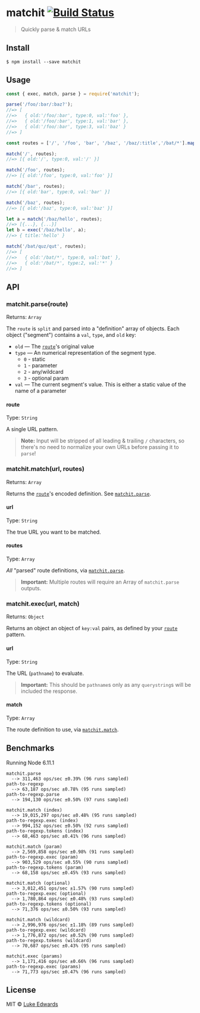 # matchit [![Build Status](https://travis-ci.org/lukeed/matchit.svg?branch=master)](https://travis-ci.org/lukeed/matchit)

> Quickly parse & match URLs

## Install

```
$ npm install --save matchit
```


## Usage

```js
const { exec, match, parse } = require('matchit');

parse('/foo/:bar/:baz?');
//=> [
//=>   { old:'/foo/:bar', type:0, val:'foo' },
//=>   { old:'/foo/:bar', type:1, val:'bar' },
//=>   { old:'/foo/:bar', type:3, val:'baz' }
//=> ]

const routes = ['/', '/foo', 'bar', '/baz', '/baz/:title','/bat/*'].map(parse);

match('/', routes);
//=> [{ old:'/', type:0, val:'/' }]

match('/foo', routes);
//=> [{ old:'/foo', type:0, val:'foo' }]

match('/bar', routes);
//=> [{ old:'bar', type:0, val:'bar' }]

match('/baz', routes);
//=> [{ old:'/baz', type:0, val:'baz' }]

let a = match('/baz/hello', routes);
//=> [{...}, {...}]
let b = exec('/baz/hello', a);
//=> { title:'hello' }

match('/bat/quz/qut', routes);
//=> [
//=>   { old:'/bat/*', type:0, val:'bat' },
//=>   { old:'/bat/*', type:2, val:'*' }
//=> ]
```


## API

### matchit.parse(route)

Returns: `Array`

The `route` is `split` and parsed into a "definition" array of objects. Each object ("segment") contains a `val`, `type`, and `old` key:

* `old` &mdash; The [`route`](#route)'s original value
* `type` &mdash; An numerical representation of the segment type.
    * `0` - static
    * `1` - parameter
    * `2` - any/wildcard
    * `3` - optional param
* `val` &mdash; The current segment's value. This is either a static value of the name of a parameter

#### route

Type: `String`

A single URL pattern.

> **Note:** Input will be stripped of all leading & trailing `/` characters, so there's no need to normalize your own URLs before passing it to `parse`!


### matchit.match(url, routes)

Returns: `Array`

Returns the [`route`](#route)'s encoded definition. See [`matchit.parse`](#matchitparseroute).

#### url

Type: `String`

The true URL you want to be matched.

#### routes

Type: `Array`

_All_ "parsed" route definitions, via [`matchit.parse`](#matchitparseroute).

> **Important:** Multiple routes will require an Array of `matchit.parse` outputs.


### matchit.exec(url, match)

Returns: `Object`

Returns an object an object of `key:val` pairs, as defined by your [`route`](#route) pattern.

#### url

Type: `String`

The URL (`pathname`) to evaluate.

> **Important:** This should be `pathname`s only as any `querystring`s will be included the response.

#### match

Type: `Array`

The route definition to use, via [`matchit.match`](#matchitmatchurl-routes).


## Benchmarks

Running Node 6.11.1

```
matchit.parse
  --> 311,463 ops/sec ±0.39% (96 runs sampled)
path-to-regexp
  --> 63,187 ops/sec ±0.78% (95 runs sampled)
path-to-regexp.parse
  --> 194,130 ops/sec ±0.50% (97 runs sampled)

matchit.match (index)
  --> 19,015,297 ops/sec ±0.48% (95 runs sampled)
path-to-regexp.exec (index)
  --> 994,152 ops/sec ±0.50% (92 runs sampled)
path-to-regexp.tokens (index)
  --> 68,463 ops/sec ±0.41% (96 runs sampled)

matchit.match (param)
  --> 2,569,858 ops/sec ±0.98% (91 runs sampled)
path-to-regexp.exec (param)
  --> 903,529 ops/sec ±0.55% (90 runs sampled)
path-to-regexp.tokens (param)
  --> 68,158 ops/sec ±0.45% (93 runs sampled)

matchit.match (optional)
  --> 3,012,451 ops/sec ±1.57% (90 runs sampled)
path-to-regexp.exec (optional)
  --> 1,780,864 ops/sec ±0.48% (93 runs sampled)
path-to-regexp.tokens (optional)
  --> 71,376 ops/sec ±0.50% (93 runs sampled)

matchit.match (wildcard)
  --> 2,996,976 ops/sec ±1.18% (89 runs sampled)
path-to-regexp.exec (wildcard)
  --> 1,776,872 ops/sec ±0.52% (90 runs sampled)
path-to-regexp.tokens (wildcard)
  --> 70,687 ops/sec ±0.43% (95 runs sampled)

matchit.exec (params)
  --> 1,171,416 ops/sec ±0.66% (96 runs sampled)
path-to-regexp.exec (params)
  --> 71,773 ops/sec ±0.47% (96 runs sampled)
```

## License

MIT © [Luke Edwards](https://lukeed.com)
